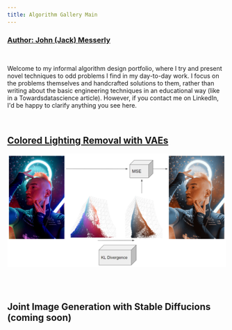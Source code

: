 ```yaml
---
title: Algorithm Gallery Main
---
```


### [Author: John (Jack) Messerly](https://www.linkedin.com/in/jack-messerly-567b9b96/)


<br>  

Welcome to my informal algorithm design portfolio, where I try and present novel techniques to odd problems I find in my day-to-day work. I focus on the problems themselves and handcrafted solutions to them, rather than writing about the basic engineering techniques in an educational way (like in a Towardsdatascience article). However, if you contact me on LinkedIn, I'd be happy to clarify anything you see here.

<br>

## [Colored Lighting Removal with VAEs](https://messy-bytes.github.io/Advanced-ML-Color-Fixes/)

![cie_scatter](diagrams/model2.png)

<br>
<br>

## Joint Image Generation with Stable Diffucions (coming soon)
